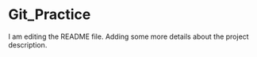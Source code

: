 # Git_Practice
I am editing the README file. Adding some more details about the project description.


